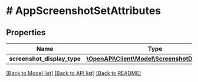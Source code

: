 # # AppScreenshotSetAttributes

## Properties

Name | Type | Description | Notes
------------ | ------------- | ------------- | -------------
**screenshot_display_type** | [**\OpenAPI\Client\Model\ScreenshotDisplayType**](ScreenshotDisplayType.md) |  | [optional] 

[[Back to Model list]](../../README.md#documentation-for-models) [[Back to API list]](../../README.md#documentation-for-api-endpoints) [[Back to README]](../../README.md)


